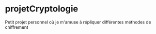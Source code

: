 # projetCryptologie
Petit projet personnel où je m'amuse à répliquer différentes méthodes de chiffrement
